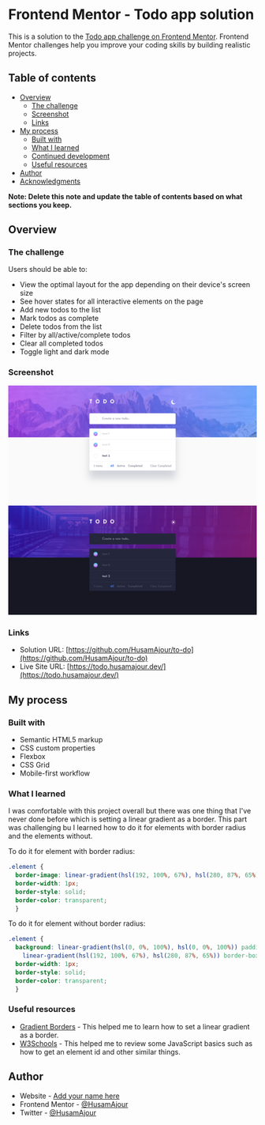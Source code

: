# Frontend Mentor - Todo app solution

This is a solution to the [Todo app challenge on Frontend Mentor](https://www.frontendmentor.io/challenges/todo-app-Su1_KokOW). Frontend Mentor challenges help you improve your coding skills by building realistic projects.

## Table of contents

- [Overview](#overview)
  - [The challenge](#the-challenge)
  - [Screenshot](#screenshot)
  - [Links](#links)
- [My process](#my-process)
  - [Built with](#built-with)
  - [What I learned](#what-i-learned)
  - [Continued development](#continued-development)
  - [Useful resources](#useful-resources)
- [Author](#author)
- [Acknowledgments](#acknowledgments)

**Note: Delete this note and update the table of contents based on what sections you keep.**

## Overview

### The challenge

Users should be able to:

- View the optimal layout for the app depending on their device's screen size
- See hover states for all interactive elements on the page
- Add new todos to the list
- Mark todos as complete
- Delete todos from the list
- Filter by all/active/complete todos
- Clear all completed todos
- Toggle light and dark mode

### Screenshot

![Light Mode](./images/screenshot1.png)
![Dark Mode](./images/screenshot2.png)

### Links

- Solution URL: [https://github.com/HusamAjour/to-do](https://github.com/HusamAjour/to-do)
- Live Site URL: [https://todo.husamajour.dev/](https://todo.husamajour.dev/)

## My process

### Built with

- Semantic HTML5 markup
- CSS custom properties
- Flexbox
- CSS Grid
- Mobile-first workflow

### What I learned

I was comfortable with this project overall but there was one thing that I've never done before which is setting a linear gradient as a border. This part was challenging bu I learned how to do it for elements with border radius and the elements without.

To do it for element with border radius:

```css
.element {
  border-image: linear-gradient(hsl(192, 100%, 67%), hsl(280, 87%, 65%)) 1;
  border-width: 1px;
  border-style: solid;
  border-color: transparent;
  }
```

To do it for element without border radius:

```css
.element {
  background: linear-gradient(hsl(0, 0%, 100%), hsl(0, 0%, 100%)) padding-box,
    linear-gradient(hsl(192, 100%, 67%), hsl(280, 87%, 65%)) border-box;
  border-width: 1px;
  border-style: solid;
  border-color: transparent;
  }
```

### Useful resources

- [Gradient Borders](https://codyhouse.co/nuggets/css-gradient-borders) - This helped me to learn how to set a linear gradient as a border.
- [W3Schools](https://www.w3schools.com/) - This helped me to review some JavaScript basics such as how to get an element id and other similar things.

## Author

- Website - [Add your name here](https://husamajour.dev)
- Frontend Mentor - [@HusamAjour](https://www.frontendmentor.io/profile/HusamAjour)
- Twitter - [@HusamAjour](https://twitter.com/HusamAjour)
